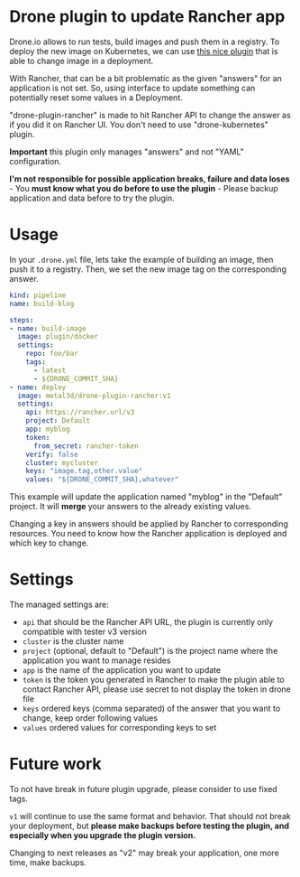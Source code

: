 # Drone plugin to update Rancher app

Drone.io allows to run tests, build images and push them in a registry. To deploy the new image on Kubernetes, we can use [this nice plugin](http://plugins.drone.io/mactynow/drone-kubernetes/) that is able to change image in a deployment.

With Rancher, that can be a bit problematic as the given "answers" for an application is not set. So, using interface to update something can potentially reset some values in a Deployment.

"drone-plugin-rancher" is made to hit Rancher API to change the answer as if you did it on Rancher UI. You don't need to use "drone-kubernetes" plugin.

**Important** this plugin only manages "answers" and not "YAML" configuration.

**I'm not responsible for possible application breaks, failure and data loses** - You **must know what you do before to use the plugin** - Please backup application and data before to try the plugin.

# Usage

In your `.drone.yml` file, lets take the example of building an image, then push it to a registry. Then, we set the new image tag on the corresponding answer.

```yaml
kind: pipeline
name: build-blog

steps:
- name: build-image
  image: plugin/docker
  settings:
    repo: foo/bar
    tags:
      - latest
      - ${DRONE_COMMIT_SHA}
- name: deploy
  image: metal3d/drone-plugin-rancher:v1
  settings:
    api: https://rancher.url/v3
    project: Default
    app: myblog
    token:
      from_secret: rancher-token
    verify: false
    cluster: mycluster
    keys: "image.tag,other.value"
    values: "${DRONE_COMMIT_SHA},whatever"
```

This example will update the application named "myblog" in the "Default" project. It will **merge** your answers to the already existing values.

Changing a key in answers should be applied by Rancher to corresponding resources. You need to know how the Rancher application is deployed and which key to change.

# Settings

The managed settings are:

- `api` that should be the Rancher API URL, the plugin is currently only compatible with tester v3 version
- `cluster` is the cluster name
- `project` (optional, default to "Default") is the project name where the application you want to manage resides
- `app` is the name of the application you want to update
- `token` is the token you generated in Rancher to make the plugin able to contact Rancher API, please use secret to not display the token in drone file
- `keys` ordered keys (comma separated) of the answer that you want to change, keep order following values
- `values` ordered values for corresponding keys to set

# Future work

To not have break in future plugin upgrade, please consider to use fixed tags.

`v1` will continue to use the same format and behavior. That should not break your deployment, but **please make backups before testing the plugin, and especially when you upgrade the plugin version.**

Changing to next releases as "v2" may break your application, one more time, make backups.

